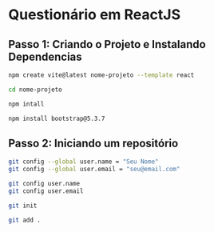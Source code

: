 # Questionário em ReactJS

## Passo 1: Criando o Projeto e Instalando Dependencias

```bash
npm create vite@latest nome-projeto --template react
```

```bash
cd nome-projeto
```

```bash
npm intall
```

```bash
npm install bootstrap@5.3.7
```

## Passo 2: Iniciando um repositório

```bash
git config --global user.name = "Seu Nome"
git config --global user.email = "seu@email.com"
```

```bash
git config user.name
git config user.email
```

```bash
git init
```

```bash
git add .
```
